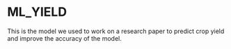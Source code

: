# ML_YIELD
This is the model we used to work on a research paper to predict crop yield and improve the accuracy of the model.
